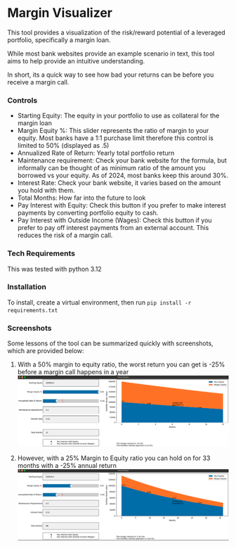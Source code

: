 # Margin Visualizer

This tool provides a visualization of the risk/reward potential of a leveraged portfolio, specifically a margin loan. 

While most bank websites provide an example scenario in text, this tool aims to help provide an intuitive understanding. 

In short, its a quick way to see how bad your returns can be before you receive a margin call. 

### Controls

- Starting Equity: The equity in your portfolio to use as collateral for the margin loan
- Margin Equity %: This slider represents the ratio of margin to your equity.  Most banks have a 1:1 purchase limit therefore this control is limited to 50% (displayed as .5) 
- Annualized Rate of Return:  Yearly total portfolio return
- Maintenance requirement: Check your bank website for the formula, but informally can be thought of as minimum ratio of the amount you borrowed vs your equity. As of 2024, most banks keep this around 30%.  
- Interest Rate: Check your bank website, it varies based on the amount you hold with them. 
- Total Months: How far into the future to look
- Pay Interest with Equity: Check this button if you prefer to make interest payments by converting portfolio equity to cash.
- Pay Interest with Outside Income (Wages): Check this button if you prefer to pay off interest payments from an external account. This reduces the risk of a margin call. 

### Tech Requirements

This was tested with python 3.12 

### Installation

To install, create a virtual environment, then run `pip install -r requirements.txt`

### Screenshots

Some lessons of the tool can be summarized quickly with screenshots, which are provided below: 

1.  With a 50% margin to equity ratio, the worst return you can get is -25% before a margin call happens in a year
![alt text](https://github.com/brian-w-smith/visual-leverage/blob/main/SS1.png)

2.  However, with a 25% Margin to Equity ratio you can hold on for 33 months with a -25% annual return
![alt text](https://github.com/brian-w-smith/visual-leverage/blob/main/SS2.png)
